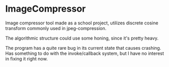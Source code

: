 # ImageCompressor
Image compressor tool made as a school project, utilizes discrete cosine transform commonly used in jpeg-compression.

The algorithmic structure could use some honing, since it's pretty heavy.

The program has a quite rare bug in its current state that causes crashing. Has something to do with the invoke/callback system, but I have no interest in fixing it right now.
